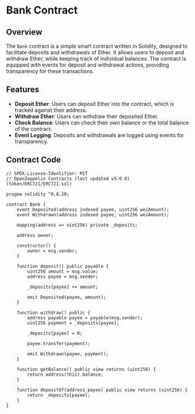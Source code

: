 # Bank Contract

## Overview

The `Bank` contract is a simple smart contract written in Solidity, designed to facilitate deposits and withdrawals of Ether. It allows users to deposit and withdraw Ether, while keeping track of individual balances. The contract is equipped with events for deposit and withdrawal actions, providing transparency for these transactions.

## Features

- **Deposit Ether**: Users can deposit Ether into the contract, which is tracked against their address.
- **Withdraw Ether**: Users can withdraw their deposited Ether.
- **Check Balance**: Users can check their own balance or the total balance of the contract.
- **Event Logging**: Deposits and withdrawals are logged using events for transparency.

## Contract Code

```solidity
// SPDX-License-Identifier: MIT
// OpenZeppelin Contracts (last updated v5.0.0) (token/ERC721/ERC721.sol)

pragma solidity ^0.8.20;

contract Bank {
    event Deposited(address indexed payee, uint256 weiAmount);
    event Withdrawn(address indexed payee, uint256 weiAmount);

    mapping(address => uint256) private _deposits;

    address owner;

    constructor() {
        owner = msg.sender;
    }

    function deposit() public payable {
        uint256 amount = msg.value;
        address payee = msg.sender;

        _deposits[payee] += amount;

        emit Deposited(payee, amount);
    }

    function withdraw() public {
        address payable payee = payable(msg.sender);
        uint256 payment = _deposits[payee];

        _deposits[payee] = 0;

        payee.transfer(payment);

        emit Withdrawn(payee, payment);
    }

    function getBalance() public view returns (uint256) {
        return address(this).balance;
    }

    function depositOf(address payee) public view returns (uint256) {
        return _deposits[payee];
    }
}
